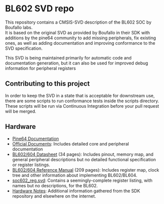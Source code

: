BL602 SVD repo
===================

This repository contains a CMSIS-SVD description of the BL602 SOC by Boufallo labs.  
It is based on the original SVD as provided by Boufallo in their SDK with additions by the pine64 community to add missing peripherals, fix existing ones, as well as adding documentation and improving conformance to the SVD specification.

This SVD is being maintained primarily for automatic code and documentation generation, but it can also be used for improved debug information for peripheral registers


Contributing to this project
--------------------------

In order to keep the SVD in a state that is acceptable for downstream use, there are some scripts to run conformance tests inside the scripts directory.  
These scripts will be run via Continuous Integration before your pull request will be merged.

Hardware
--------
- [Pine64 Documentation](https://pine64.github.io/bl602-docs)
- [Official Documents](https://github.com/bouffalolab/bl_docs): Includes detailed core and peripheral documentation
- [BL602/604 Datasheet](mirrored/BL602_BL604_DS_1.6_en.pdf) (34 pages): Includes
  pinout, memory map, and general peripheral descriptions but no detailed
  functional specification or register listings.
- [BL602/604 Reference Manual](mirrored/BL602_BL604_RM_1.2_en.pdf) (209 pages):
  Includes register map, clock tree and other information about implementing
  BL602/BL604.
- [soc602_reg.svd][1]: Contains a seemingly-complete register listing, with
  names but no descriptions, for the BL602.
- [Hardware Notes](hardware_notes): Additional information
  gathered from the SDK repository and elsewhere on the internet.

[1]: https://github.com/pine64/bl_iot_sdk/tree/master/components/bl602/bl602_std/bl602_std/Device/Bouffalo/BL602/Peripherals/soc602_reg.svd
